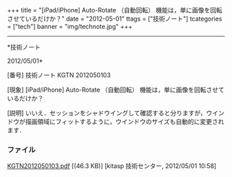 ﻿+++
title = "[iPad/iPhone] Auto-Rotate （自動回転） 機能は，単に画像を回転させているだけか？"
date = "2012-05-01"
ttags = ["技術ノート"]
tcategories = ["tech"]
banner = "img/technote.jpg"
+++

-----------------------------------------------------------------------------------------------------------------------------

*技術ノート

2012/05/01*


[番号]
技術ノート KGTN 2012050103

[現象]
[iPad/iPhone] Auto-Rotate （自動回転）
機能は，単に画像を回転させているだけか？

[説明]
いいえ．セッションをシャドウイングして確認すると分りますが，ウインドウが描画領域にフィットするように，ウインドウのサイズも自動的に変更されます．


### ファイル

 
 


[KGTN2012050103.pdf](http://techreport.kitasp.net/attachments/download/883/KGTN2012050103.pdf)
 [(46.3 KB)] [kitasp 技術センター, 2012/05/01
10:58]


 


 

